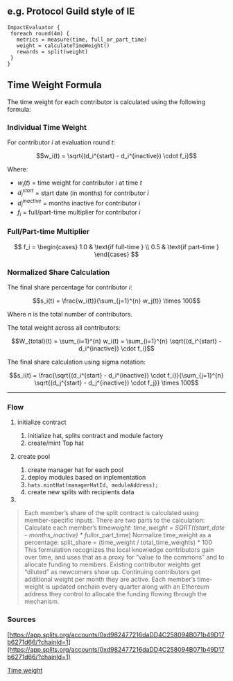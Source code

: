 ## e.g. Protocol Guild style of IE

```
ImpactEvaluator {
 foreach round(4m) {
   metrics = measure(time, full_or_part_time)
   weight = calculateTimeWeight()
   rewards = split(weight)
 }
}
```

## Time Weight Formula

The time weight for each contributor is calculated using the following formula:

### Individual Time Weight

For contributor $i$ at evaluation round $t$:

$$w_i(t) = \sqrt{(d_i^{start} - d_i^{inactive}) \cdot f_i}$$

Where:

- $w_i(t)$ = time weight for contributor $i$ at time $t$
- $d_i^{start}$ = start date (in months) for contributor $i$
- $d_i^{inactive}$ = months inactive for contributor $i$
- $f_i$ = full/part-time multiplier for contributor $i$

### Full/Part-time Multiplier

$$
f_i = \begin{cases}
1.0 & \text{if full-time } \\
0.5 & \text{if part-time }
\end{cases}
$$

### Normalized Share Calculation

The final share percentage for contributor $i$:

$$s_i(t) = \frac{w_i(t)}{\sum_{j=1}^{n} w_j(t)} \times 100$$

Where $n$ is the total number of contributors.

The total weight across all contributors:

$$W_{total}(t) = \sum_{i=1}^{n} w_i(t) = \sum_{i=1}^{n} \sqrt{(d_i^{start} - d_i^{inactive}) \cdot f_i}$$

The final share calculation using sigma notation:

$$s_i(t) = \frac{\sqrt{(d_i^{start} - d_i^{inactive}) \cdot f_i}}{\sum_{j=1}^{n} \sqrt{(d_j^{start} - d_j^{inactive}) \cdot f_j}} \times 100$$

---

### Flow

1. initialize contract

   1. initialize hat, splits contract and module factory
   2. create/mint Top hat

2. create pool
   1. create manager hat for each pool
   2. deploy modules based on inplementation
   3. `hats.mintHat(managerHatId, moduleAddress);`
   4. create new splits with recipients data
3.

> Each member’s share of the split contract is calculated using member-specific inputs. There are two parts to the calculation:
> Calculate each member’s time*weight: time_weight = SQRT((start_date - months_inactive) * full*or_part_time)
> Normalize time_weight as a percentage: split_share = (time_weight / total_time_weights) * 100
> This formulation recognizes the local knowledge contributors gain over time, and uses that as a proxy for “value to the commons” and to allocate funding to members. Existing contributor weights get “diluted” as newcomers show up. Continuing contributors get additional weight per month they are active.
> Each member’s time-weight is updated onchain every quarter along with an Ethereum address they control to allocate the funding flowing through the mechanism.

### Sources

[https://app.splits.org/accounts/0xd982477216daDD4C258094B071b49D17b6271d66/?chainId=1](https://app.splits.org/accounts/0xd982477216daDD4C258094B071b49D17b6271d66/?chainId=1)

[Time weight](https://protocol-guild.readthedocs.io/en/latest/01-membership.html#time-weight)

